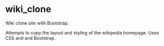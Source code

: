 # wiki_clone
Wiki clone site with Bootstrap.

Attempts to copy the layout and styling of the wikipedia homepage.
Uses CSS and and Bootstrap. 
